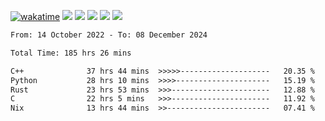 [![wakatime](https://wakatime.com/badge/user/368879df-dc38-4b1a-86c4-8a2054a0e074.svg)](https://wakatime.com/@368879df-dc38-4b1a-86c4-8a2054a0e074)
<img src="https://img.shields.io/badge/Windows-0078D6?style=flat&logo=Windows&logoColor=white">
<img src="https://img.shields.io/badge/IntelliJ_IDEA-000000.svg?style=flat&logo=IntelliJ-IDEA&logoColor=white">
<img src="https://img.shields.io/badge/CLion-000000.svg?style=flat&logo=CLion&logoColor=white">
<img src="https://img.shields.io/badge/Visual_Studio_Code-007ACC?style=flat&logo=Visual-Studio-Code&logoColor=white">
<img src="https://img.shields.io/badge/Discord-5865F2?label=kano42&style=flat&logo=discord&logoColor=white">
<br>


<!--START_SECTION:waka-->

```txt
From: 14 October 2022 - To: 08 December 2024

Total Time: 185 hrs 26 mins

C++              37 hrs 44 mins  >>>>>--------------------   20.35 %
Python           28 hrs 10 mins  >>>>---------------------   15.19 %
Rust             23 hrs 53 mins  >>>----------------------   12.88 %
C                22 hrs 5 mins   >>>----------------------   11.92 %
Nix              13 hrs 44 mins  >>-----------------------   07.41 %
```

<!--END_SECTION:waka-->
